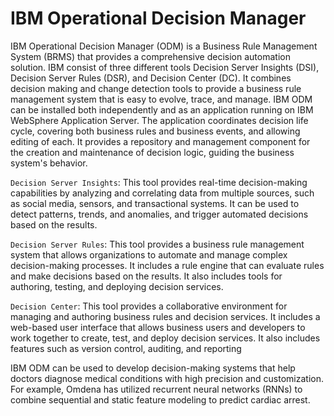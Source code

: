 # IBM Operational Decision Manager

IBM Operational Decision Manager (ODM) is a Business Rule Management System (BRMS) that provides a comprehensive decision automation solution. IBM consist of three different tools Decision Server Insights (DSI), Decision Server Rules (DSR), and Decision Center (DC). It combines decision making and change detection tools to provide a business rule management system that is easy to evolve, trace, and manage. IBM ODM can be installed both independently and as an application running on IBM WebSphere Application Server. The application coordinates decision life cycle, covering both business rules and business events, and allowing editing of each. It provides a repository and management component for the creation and maintenance of decision logic, guiding the business system's behavior.

`Decision Server Insights`: This tool provides real-time decision-making capabilities by analyzing and correlating data from multiple sources, such as social media, sensors, and transactional systems. It can be used to detect patterns, trends, and anomalies, and trigger automated decisions based on the results.

`Decision Server Rules`: This tool provides a business rule management system that allows organizations to automate and manage complex decision-making processes. It includes a rule engine that can evaluate rules and make decisions based on the results. It also includes tools for authoring, testing, and deploying decision services.

`Decision Center`: This tool provides a collaborative environment for managing and authoring business rules and decision services. It includes a web-based user interface that allows business users and developers to work together to create, test, and deploy decision services. It also includes features such as version control, auditing, and reporting

IBM ODM can be used to develop decision-making systems that help doctors diagnose medical conditions with high precision and customization. For example, Omdena has utilized recurrent neural networks (RNNs) to combine sequential and static feature modeling to predict cardiac arrest.
